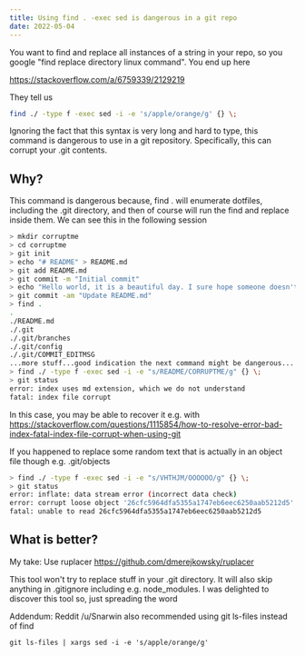 ```yaml
---
title: Using find . -exec sed is dangerous in a git repo
date: 2022-05-04
---
```


You want to find and replace all instances of a string in your repo, so you
google "find replace directory linux command". You end up here

https://stackoverflow.com/a/6759339/2129219

They tell us

```sh
find ./ -type f -exec sed -i -e 's/apple/orange/g' {} \;
```

Ignoring the fact that this syntax is very long and hard to type, this command
is dangerous to use in a git repository. Specifically, this can corrupt your
.git contents.

## Why?

This command is dangerous because, find . will enumerate dotfiles, including
the .git directory, and then of course will run the find and replace inside
them. We can see this in the following session

```sh
> mkdir corruptme
> cd corruptme
> git init
> echo "# README" > README.md
> git add README.md
> git commit -m "Initial commit"
> echo "Hello world, it is a beautiful day. I sure hope someone doesn't corrupt this git repository" >> README.md
> git commit -am "Update README.md"
> find .
.
./README.md
./.git
./.git/branches
./.git/config
./.git/COMMIT_EDITMSG
...more stuff...good indication the next command might be dangerous....
> find ./ -type f -exec sed -i -e "s/README/CORRUPTME/g" {} \;
> git status
error: index uses md extension, which we do not understand
fatal: index file corrupt
```

In this case, you may be able to recover it e.g. with
https://stackoverflow.com/questions/1115854/how-to-resolve-error-bad-index-fatal-index-file-corrupt-when-using-git

If you happened to replace some random text that is actually in an object file though e.g. .git/objects

```sh
> find ./ -type f -exec sed -i -e "s/VHTHJM/OOOOOO/g" {} \;
> git status
error: inflate: data stream error (incorrect data check)
error: corrupt loose object '26cfc5964dfa5355a1747eb6eec6250aab5212d5'
fatal: unable to read 26cfc5964dfa5355a1747eb6eec6250aab5212d5
```

## What is better?

My take: Use ruplacer https://github.com/dmerejkowsky/ruplacer

This tool won't try to replace stuff in your .git directory. It will also skip
anything in .gitignore including e.g. node_modules. I was delighted to discover
this tool so, just spreading the word

Addendum: Reddit /u/Snarwin also recommended using git ls-files instead of find

```
git ls-files | xargs sed -i -e 's/apple/orange/g'
```
